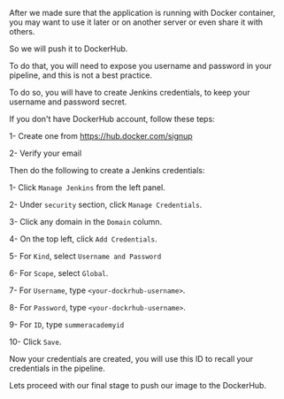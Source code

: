 After we made sure that the application is running with Docker container, you may want to use it later or on another server or even share it with others.

So we will push it to DockerHub.

To do that, you will need to expose you username and password in your pipeline, and this is not a best practice.

To do so, you will have to create Jenkins credentials, to keep your username and password secret.


If you don't have DockerHub account, follow these teps:

1- Create one from https://hub.docker.com/signup

2- Verify your email


Then do the following to create a Jenkins credentials:

1- Click `Manage Jenkins` from the left panel.

2- Under `security` section, click `Manage Credentials`.

3- Click any domain in the `Domain` column.

4- On the top left, click `Add Credentials`.

5- For `Kind`, select `Username and Password`

6- For `Scope`, select `Global`.

7- For `Username`, type `<your-dockrhub-username>`.

8- For `Password`, type `<your-dockrhub-username>`.

9- For `ID`, type `summeracademyid`

10- Click `Save`.

Now your credentials are created, you will use this ID to recall your credentials in the pipeline.

Lets proceed with our final stage to push our image to the DockerHub.
